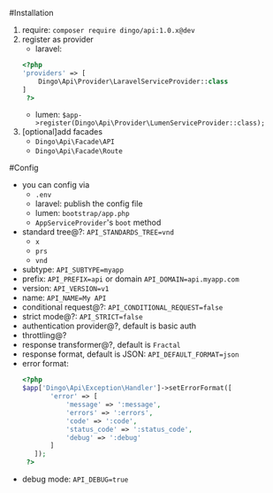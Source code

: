 #Installation

1. require: `composer require dingo/api:1.0.x@dev`
2. register as provider
    - laravel: 
    ```php
    <?php
    'providers' => [
        Dingo\Api\Provider\LaravelServiceProvider::class
    ]
     ?>
    ```
    - lumen: `$app->register(Dingo\Api\Provider\LumenServiceProvider::class);`
3. [optional]add facades
    - `Dingo\Api\Facade\API`
    - `Dingo\Api\Facade\Route`

#Config

- you can config via 
    + `.env` 
    + laravel: publish the config file
    + lumen: `bootstrap/app.php`
    + `AppServiceProvider`'s `boot` method
- standard tree@?: `API_STANDARDS_TREE=vnd`
    + `x`
    + `prs`
    + `vnd`
- subtype: `API_SUBTYPE=myapp`
- prefix: `API_PREFIX=api` or domain `API_DOMAIN=api.myapp.com`
- version: `API_VERSION=v1`
- name: `API_NAME=My API`
- conditional request@?: `API_CONDITIONAL_REQUEST=false`
- strict mode@?: `API_STRICT=false`
- authentication provider@?, default is basic auth
- throttling@?
- response transformer@?, default is `Fractal`
- response format, default is JSON: `API_DEFAULT_FORMAT=json`
- error format:
    ```php
    <?php
    $app['Dingo\Api\Exception\Handler']->setErrorFormat([
           'error' => [
               'message' => ':message',
               'errors' => ':errors',
               'code' => ':code',
               'status_code' => ':status_code',
               'debug' => ':debug'
           ]
       ]);
     ?>
    ```
- debug mode: `API_DEBUG=true`
